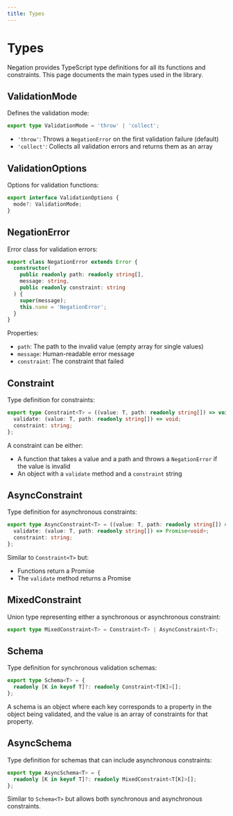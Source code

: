 ```yaml
---
title: Types
---
```


# Types

Negation provides TypeScript type definitions for all its functions and constraints. This page documents the main types used in the library.

## ValidationMode

Defines the validation mode:

```typescript
export type ValidationMode = 'throw' | 'collect';
```

- `'throw'`: Throws a `NegationError` on the first validation failure (default)
- `'collect'`: Collects all validation errors and returns them as an array

## ValidationOptions

Options for validation functions:

```typescript
export interface ValidationOptions {
  mode?: ValidationMode;
}
```

## NegationError

Error class for validation errors:

```typescript
export class NegationError extends Error {
  constructor(
    public readonly path: readonly string[],
    message: string,
    public readonly constraint: string
  ) {
    super(message);
    this.name = 'NegationError';
  }
}
```

Properties:
- `path`: The path to the invalid value (empty array for single values)
- `message`: Human-readable error message
- `constraint`: The constraint that failed

## Constraint

Type definition for constraints:

```typescript
export type Constraint<T> = ((value: T, path: readonly string[]) => void) | {
  validate: (value: T, path: readonly string[]) => void;
  constraint: string;
};
```

A constraint can be either:
- A function that takes a value and a path and throws a `NegationError` if the value is invalid
- An object with a `validate` method and a `constraint` string

## AsyncConstraint

Type definition for asynchronous constraints:

```typescript
export type AsyncConstraint<T> = ((value: T, path: readonly string[]) => Promise<void>) | {
  validate: (value: T, path: readonly string[]) => Promise<void>;
  constraint: string;
};
```

Similar to `Constraint<T>` but:
- Functions return a Promise
- The `validate` method returns a Promise

## MixedConstraint

Union type representing either a synchronous or asynchronous constraint:

```typescript
export type MixedConstraint<T> = Constraint<T> | AsyncConstraint<T>;
```

## Schema

Type definition for synchronous validation schemas:

```typescript
export type Schema<T> = {
  readonly [K in keyof T]?: readonly Constraint<T[K]>[];
};
```

A schema is an object where each key corresponds to a property in the object being validated, and the value is an array of constraints for that property.

## AsyncSchema

Type definition for schemas that can include asynchronous constraints:

```typescript
export type AsyncSchema<T> = {
  readonly [K in keyof T]?: readonly MixedConstraint<T[K]>[];
};
```

Similar to `Schema<T>` but allows both synchronous and asynchronous constraints.
